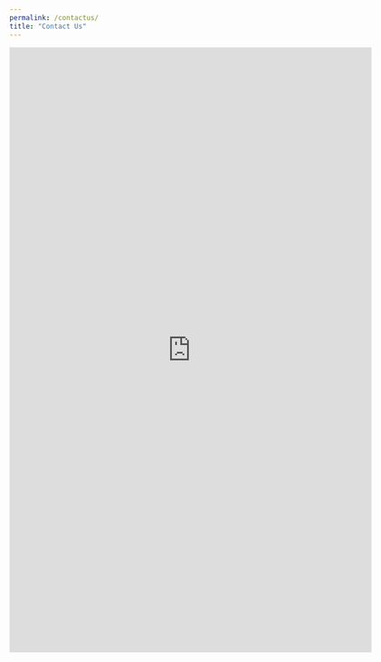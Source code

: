 ```yaml
---
permalink: /contactus/
title: "Contact Us"
---
```



<iframe src="https://docs.google.com/forms/d/e/1FAIpQLSe1q9esOuEjhoM9Lp-LO--GWYnc4NzlEnaxCF02ThkeGZecwg/viewform?embedded=true" width="640" height="1069" frameborder="0" marginheight="0" marginwidth="0">Loading…</iframe>